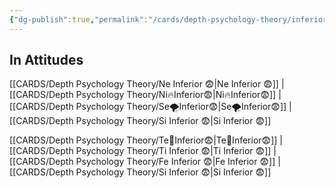 ```yaml
---
{"dg-publish":true,"permalink":"/cards/depth-psychology-theory/inferior/","noteIcon":"","created":"2022-12-31T18:08:42.192+01:00","updated":"2023-04-18T12:32:28.106+02:00"}
---
```



## In Attitudes 

[[CARDS/Depth Psychology Theory/Ne Inferior 😨\|Ne Inferior 😨]] | [[CARDS/Depth Psychology Theory/Ni🔥Inferior😨\|Ni🔥Inferior😨]] | [[CARDS/Depth Psychology Theory/Se🌪️Inferior😨\|Se🌪️Inferior😨]] | [[CARDS/Depth Psychology Theory/Si Inferior 😨\|Si Inferior 😨]]

[[CARDS/Depth Psychology Theory/Te🏹Inferior😨\|Te🏹Inferior😨]] | [[CARDS/Depth Psychology Theory/Ti Inferior 😨\|Ti Inferior 😨]] | [[CARDS/Depth Psychology Theory/Fe Inferior 😨\|Fe Inferior 😨]] | [[CARDS/Depth Psychology Theory/Si Inferior 😨\|Si Inferior 😨]]
